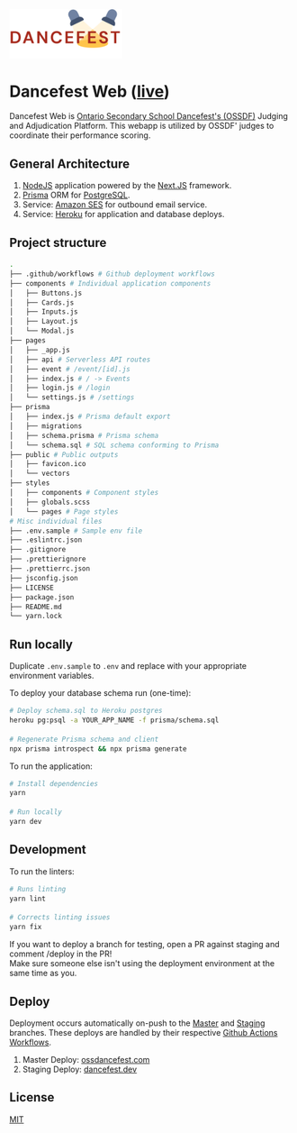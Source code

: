 <img src="https://raw.githubusercontent.com/uwblueprint/dancefest-web/master/public/vectors/logo.svg" width="200" />

# Dancefest Web ([live](https://ossdancefest.com))

Dancefest Web is [Ontario Secondary School Dancefest's (OSSDF)](https://www.dancefestcanada.ca/)
Judging and Adjudication Platform. This webapp is utilized by OSSDF' judges to coordinate their
performance scoring.

## General Architecture

1. [NodeJS](https://nodejs.org/en/) application powered by the [Next.JS](https://nextjs.org/)
   framework.
2. [Prisma](https://www.prisma.io/) ORM for [PostgreSQL](https://www.postgresql.org/).
3. Service: [Amazon SES](https://aws.amazon.com/ses/) for outbound email service.
4. Service: [Heroku](https://heroku.com) for application and database deploys.

## Project structure

```bash
.
├── .github/workflows # Github deployment workflows
├── components # Individual application components
│   ├── Buttons.js
│   ├── Cards.js
│   ├── Inputs.js
│   ├── Layout.js
│   └── Modal.js
├── pages
│   ├── _app.js
│   ├── api # Serverless API routes
│   ├── event # /event/[id].js
│   ├── index.js # / -> Events
│   ├── login.js # /login
│   └── settings.js # /settings
├── prisma
│   ├── index.js # Prisma default export
│   ├── migrations
│   ├── schema.prisma # Prisma schema
│   └── schema.sql # SQL schema conforming to Prisma
├── public # Public outputs
│   ├── favicon.ico
│   └── vectors
├── styles
│   ├── components # Component styles
│   ├── globals.scss
│   └── pages # Page styles
# Misc individual files
├── .env.sample # Sample env file
├── .eslintrc.json
├── .gitignore
├── .prettierignore
├── .prettierrc.json
├── jsconfig.json
├── LICENSE
├── package.json
├── README.md
└── yarn.lock
```

## Run locally

Duplicate `.env.sample` to `.env` and replace with your appropriate environment variables.

To deploy your database schema run (one-time):

```bash
# Deploy schema.sql to Heroku postgres
heroku pg:psql -a YOUR_APP_NAME -f prisma/schema.sql

# Regenerate Prisma schema and client
npx prisma introspect && npx prisma generate
```

To run the application:

```bash
# Install dependencies
yarn

# Run locally
yarn dev
```

## Development

To run the linters:

```bash
# Runs linting
yarn lint

# Corrects linting issues
yarn fix
```

If you want to deploy a branch for testing, open a PR against staging and comment /deploy in the
PR!  
Make sure someone else isn't using the deployment environment at the same time as you.

## Deploy

Deployment occurs automatically on-push to the
[Master](https://github.com/uwblueprint/dancefest-web/tree/master) and
[Staging](https://github.com/uwblueprint/dancefest-web/tree/staging) branches. These deploys are
handled by their respective
[Github Actions Workflows](https://github.com/uwblueprint/dancefest-web/tree/master/.github/workflows).

1. Master Deploy: [ossdancefest.com](https://www.ossdancefest.com)
2. Staging Deploy: [dancefest.dev](https://dancefest.dev)

## License

[MIT](https://github.com/uwblueprint/dancefest-web/blob/master/LICENSE)
